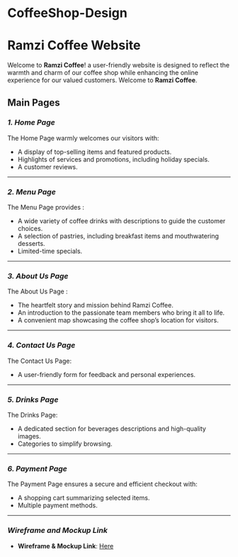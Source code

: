 # CoffeeShop-Design

# **Ramzi Coffee Website**

Welcome to **Ramzi Coffee**! a user-friendly website is designed to reflect the warmth and charm of our coffee shop while enhancing the online experience for our valued customers. Welcome to **Ramzi Coffee**.

## **Main Pages**

### _1. Home Page_

The Home Page warmly welcomes our visitors with:

- A display of top-selling items and featured products.
- Highlights of services and promotions, including holiday specials.
- A customer reviews.

---

### _2. Menu Page_

The Menu Page provides :

- A wide variety of coffee drinks with descriptions to guide the customer choices.
- A selection of pastries, including breakfast items and mouthwatering desserts.
- Limited-time specials.

---

### _3. About Us Page_

The About Us Page :

- The heartfelt story and mission behind Ramzi Coffee.
- An introduction to the passionate team members who bring it all to life.
- A convenient map showcasing the coffee shop’s location for visitors.

---

### _4. Contact Us Page_

The Contact Us Page:

- A user-friendly form for feedback and personal experiences.

---

### _5. Drinks Page_

The Drinks Page:

- A dedicated section for beverages descriptions and high-quality images.
- Categories to simplify browsing.

---

### _6. Payment Page_

The Payment Page ensures a secure and efficient checkout with:

- A shopping cart summarizing selected items.
- Multiple payment methods.

---

### _Wireframe and Mockup Link_

- **Wireframe & Mockup Link**: [Here](https://www.figma.com/design/XfN3qZyX9hV0Ww8g8PgZFE/Coffee-Shop?node-id=0-1&t=JJN3ZBbQMJ4TbQ3A-1)

